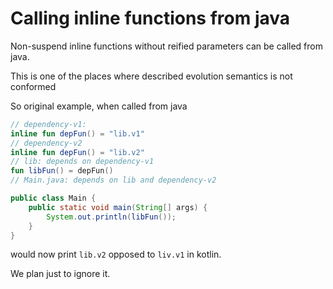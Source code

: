 # Calling inline functions from java

Non-suspend inline functions without reified parameters can be called from java. 

This is one of the places where described evolution semantics is not conformed

So original example, when called from java

```kotlin
// dependency-v1:
inline fun depFun() = "lib.v1"
// dependency-v2
inline fun depFun() = "lib.v2"
// lib: depends on dependency-v1
fun libFun() = depFun()
// Main.java: depends on lib and dependency-v2
```
```java
public class Main {
    public static void main(String[] args) {
        System.out.println(libFun());
    }
}
```

would now print `lib.v2` opposed to `liv.v1` in kotlin. 

We plan just to ignore it. 